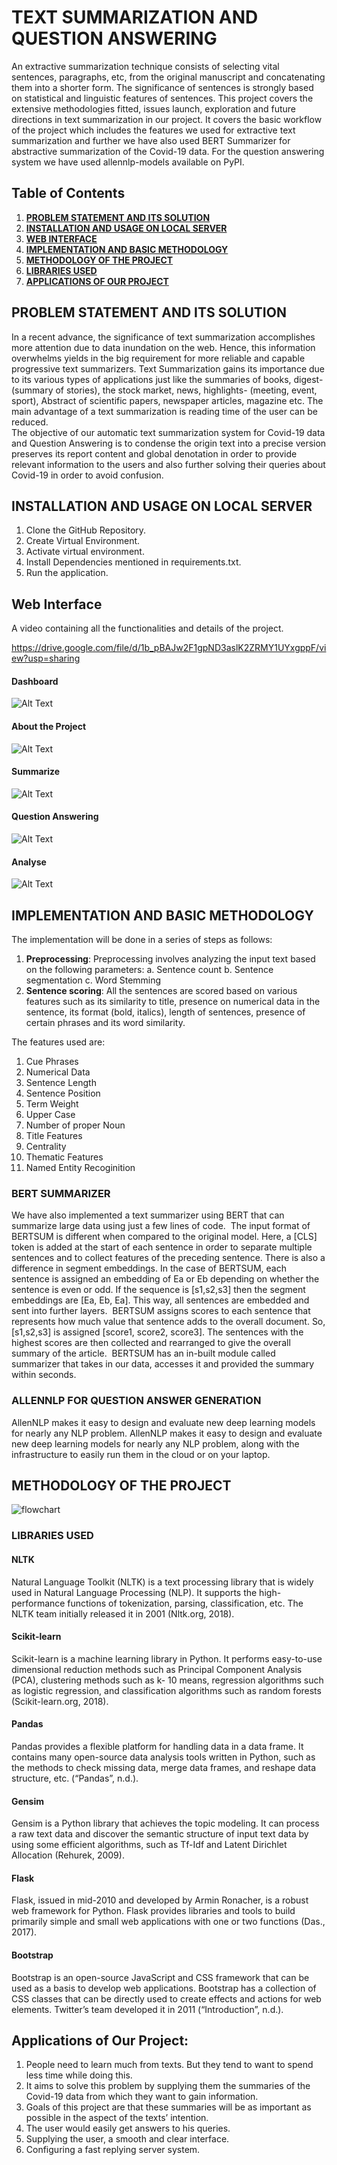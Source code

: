 # TEXT SUMMARIZATION AND QUESTION ANSWERING

An extractive summarization technique consists of selecting vital sentences, paragraphs, etc, from the original manuscript and concatenating them into a shorter form.  The significance of sentences is  strongly  based  on  statistical  and  linguistic features of sentences.  This project covers the extensive methodologies fitted, issues launch, exploration and future directions in text  summarization in our project. It covers the basic workflow of the project which includes the features we used for extractive text summarization and further we have also used BERT Summarizer for abstractive summarization of the Covid-19 data. For the question answering system we have used allennlp-models available on PyPI.

## Table of Contents
1. [**PROBLEM STATEMENT AND ITS SOLUTION**](#PROBLEM-STATEMENT-AND-ITS-SOLUTION)
2. [**INSTALLATION AND USAGE ON LOCAL SERVER**](#INSTALLATION-AND-USAGE-ON-LOCAL-SERVER)
3. [**WEB INTERFACE**](#Web-Interface)
4. [**IMPLEMENTATION AND BASIC METHODOLOGY**](#IMPLEMENTATION-AND-BASIC-METHODOLOGY)
5. [**METHODOLOGY OF THE PROJECT**](#METHODOLOGY-OF-THE-PROJECT)
6. [**LIBRARIES USED**](#LIBRARIES-USED)
7. [**APPLICATIONS OF OUR PROJECT**](#Applications-of-Our-Project)

## PROBLEM STATEMENT AND ITS SOLUTION
In a recent advance, the significance of text summarization accomplishes more attention due to data inundation on the web.  Hence, this information overwhelms yields in the 
big requirement for more reliable and capable progressive text summarizers. Text Summarization gains its importance due to its various types of applications just like the summaries of books, digest- (summary of stories), the stock market, news, highlights- (meeting, event, sport), Abstract of scientific papers, newspaper articles, magazine etc. The main advantage of a text summarization is reading time of the user can be reduced.  
The objective of our automatic text summarization system for Covid-19 data and Question Answering is to condense the origin text into a precise version preserves its report content and global denotation in order to provide relevant information to the users and also further solving their queries about Covid-19 in order to avoid confusion.  

## INSTALLATION AND USAGE ON LOCAL SERVER
1. Clone the GitHub Repository.
2. Create Virtual Environment.
3. Activate virtual environment.
4. Install Dependencies mentioned in requirements.txt.
5. Run the application.

## Web Interface

A video containing all the functionalities and details of the project.

https://drive.google.com/file/d/1b_pBAJw2F1gpND3aslK2ZRMY1UYxgppF/view?usp=sharing

#### Dashboard
![Alt Text](/images/Dashboard.png)


#### About the Project
![Alt Text](/images/About_Project.png)


#### Summarize
![Alt Text](/images/Summarize.png)


#### Question Answering
![Alt Text](/images/Q&A.png)


#### Analyse
![Alt Text](/images/Analyse.png)


## IMPLEMENTATION AND BASIC METHODOLOGY
The implementation will be done in a series of steps as follows:
1) **Preprocessing**: Preprocessing involves analyzing the input text based on the following parameters: a. Sentence count b. Sentence segmentation c. Word Stemming 
2) **Sentence scoring**: All the sentences are scored based on various features such as its similarity to title, presence on numerical data in the sentence, its format (bold, italics), length of sentences, presence of certain phrases and its word similarity. 

The features used are:
1) Cue Phrases
2) Numerical Data
3) Sentence Length
4) Sentence Position
5) Term Weight
6) Upper Case
7) Number of proper Noun
8) Title Features
9) Centrality
10) Thematic Features
11) Named Entity Recoginition

### BERT SUMMARIZER
We have also implemented a text summarizer using BERT that can summarize large data using just a few lines of code. 
The input format of BERTSUM is different when compared to the original model. Here, a [CLS] token is added at the start of each sentence in order to separate multiple sentences and to collect features of the preceding sentence. There is also a difference in segment embeddings. In the case of BERTSUM, each sentence is assigned an embedding of Ea or Eb depending on whether the sentence is even or odd. If the sequence is [s1,s2,s3] then the segment embeddings are [Ea, Eb, Ea]. This way, all sentences are embedded and sent into further layers. 
BERTSUM assigns scores to each sentence that represents how much value that sentence adds to the overall document. So, [s1,s2,s3] is assigned [score1, score2, score3]. The sentences with the highest scores are then collected and rearranged to give the overall summary of the article. 
BERTSUM has an in-built module called summarizer that takes in our data, accesses it and provided the summary within seconds.

### ALLENNLP FOR QUESTION ANSWER GENERATION
AllenNLP makes it easy to design and evaluate new deep learning models for nearly any NLP problem. AllenNLP makes it easy to design and evaluate new deep learning models for nearly any NLP problem, along with the infrastructure to easily run them in the cloud or on your laptop.


## METHODOLOGY OF THE PROJECT 
![flowchart](https://github.com/infinity1013/TextSummarization/blob/main/static/flowchart.png)


### LIBRARIES USED

#### NLTK 
Natural Language Toolkit (NLTK) is a text processing library that is widely used in Natural Language Processing (NLP). It supports the high-performance functions of tokenization, parsing, classification, etc. The NLTK team initially released it in 2001 (Nltk.org, 2018). 

#### Scikit-learn 
Scikit-learn is a machine learning library in Python. It performs easy-to-use dimensional reduction methods such as Principal Component Analysis (PCA), clustering methods such as k- 10 means, regression algorithms such as logistic regression, and classification algorithms such as random forests (Scikit-learn.org, 2018). 

#### Pandas 
Pandas provides a flexible platform for handling data in a data frame. It contains many open-source data analysis tools written in Python, such as the methods to check missing data, merge data frames, and reshape data structure, etc. (“Pandas”, n.d.). 

#### Gensim 
Gensim is a Python library that achieves the topic modeling. It can process a raw text data and discover the semantic structure of input text data by using some efficient algorithms, such as Tf-Idf and Latent Dirichlet Allocation (Rehurek, 2009). 

#### Flask 
Flask, issued in mid-2010 and developed by Armin Ronacher, is a robust web framework for Python. Flask provides libraries and tools to build primarily simple and small web applications with one or two functions (Das., 2017). 

#### Bootstrap 
Bootstrap is an open-source JavaScript and CSS framework that can be used as a basis to develop web applications. Bootstrap has a collection of CSS classes that can be directly used to create effects and actions for web elements. Twitter’s team developed it in 2011 (“Introduction”, n.d.).


## Applications of Our Project:
1. People need to learn much from texts. But they tend to want to spend less time while doing this.
2. It aims to solve this problem by supplying them the summaries of the Covid-19 data from which they want to gain information.
3. Goals of this project are that these summaries will be as important as possible in the aspect of the texts’ intention.
4. The user would easily get answers to his queries.
5. Supplying the user, a smooth and clear interface.
6. Configuring a fast replying server system.

